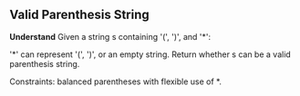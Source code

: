 ## Valid Parenthesis String
**Understand**
Given a string s containing '(', ')', and '*':

'*' can represent '(', ')', or an empty string.
Return whether s can be a valid parenthesis string.

Constraints: balanced parentheses with flexible use of *.